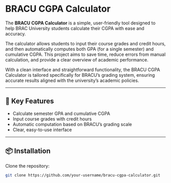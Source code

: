 # BRACU CGPA Calculator

The **BRACU CGPA Calculator** is a simple, user-friendly tool designed to help BRAC University students calculate their CGPA with ease and accuracy.  

The calculator allows students to input their course grades and credit hours, and then automatically computes both GPA (for a single semester) and cumulative CGPA. This project aims to save time, reduce errors from manual calculation, and provide a clear overview of academic performance.  

With a clean interface and straightforward functionality, the BRACU CGPA Calculator is tailored specifically for BRACU’s grading system, ensuring accurate results aligned with the university’s academic policies.  

---

## 🚀 Key Features
- Calculate semester GPA and cumulative CGPA  
- Input course grades with credit hours  
- Automatic computation based on BRACU’s grading scale  
- Clear, easy-to-use interface  

---

## 📦 Installation
Clone the repository:
```bash
git clone https://github.com/your-username/bracu-cgpa-calculator.git
